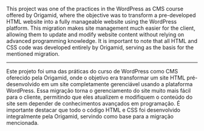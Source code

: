 
This project was one of the practices in the WordPress as CMS course offered by Origamid, where the objective was to transform a pre-developed HTML website into a fully manageable website using the WordPress platform. This migration makes site management much easier for the client, allowing them to update and modify website content without relying on advanced programming knowledge. It is important to note that all HTML and CSS code was developed entirely by Origamid, serving as the basis for the mentioned migration.

******************************

Este projeto foi uma das práticas do curso de WordPress como CMS oferecido pela Origamid, onde o objetivo era transformar um site HTML pré-desenvolvido em um site completamente gerenciável usando a plataforma WordPress. Essa migração torna o gerenciamento do site muito mais fácil para o cliente, permitindo que eles atualizem e modifiquem o conteúdo do site sem depender de conhecimentos avançados em programação. É importante destacar que todo o código HTML e CSS foi desenvolvido integralmente pela Origamid, servindo como base para a migração mencionada. 

